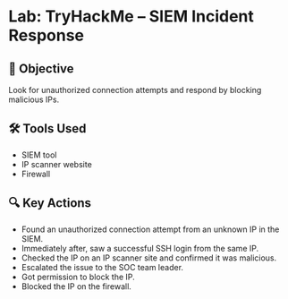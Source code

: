 # Lab: TryHackMe – SIEM Incident Response

## 🧠 Objective
Look for unauthorized connection attempts and respond by blocking malicious IPs.

## 🛠️ Tools Used
- SIEM tool
- IP scanner website
- Firewall

## 🔍 Key Actions
- Found an unauthorized connection attempt from an unknown IP in the SIEM.
- Immediately after, saw a successful SSH login from the same IP.
- Checked the IP on an IP scanner site and confirmed it was malicious.
- Escalated the issue to the SOC team leader.
- Got permission to block the IP.
- Blocked the IP on the firewall.
